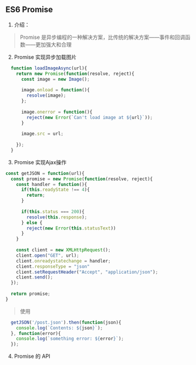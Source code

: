 ## ES6 Promise

1. 介绍：

> Promise 是异步编程的一种解决方案，比传统的解决方案——事件和回调函数——更加强大和合理

2. Promise 实现异步加载图片

```javascript
  function loadImageAsync(url){
    return new Promise(function(resolve, reject){
      const image = new Image();
      
      image.onload = function(){
        resolve(image);
      };
      
      image.onerror = function(){
        reject(new Error(`Can't load image at ${url}`));
      }
      
      image.src = url;
      
    });
  }
```

3. Promise 实现Ajax操作

```javascript
const getJSON = function(url){
  const promise = new Promise(function(resolve, reject){
    const handler = function(){
      if(this.readyState !== 4){
        return;
      }
    
      if(this.status === 200){
        resolve(this.response);
      } else {
        reject(new Error(this.statusText))
      }
    }
  
    const client = new XMLHttpRequest();
    client.open("GET", url);
    client.onreadystatechange = handler;
    client.responseType = "json"
    client.setRequestHeader("Accept", "application/json");
    client.send();
  });
  
  return promise;
}
```

> 使用
```javascript
  getJSON('/post.json').then(function(json){
    console.log(`Contents: ${json}`);
  }, function(error){
    console.log(`something error: ${error}`);
  });
```

4. Promise 的 API

